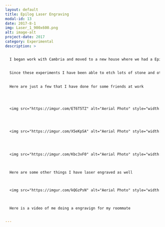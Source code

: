 ```yaml
---
layout: default
title: Epilog Laser Engraving
modal-id: 13
date: 2017-8-1
img: Laser_1_900x600.png
alt: image-alt
project-date: 2017
category: Experimental
description: >


  I began work with Cambria and moved to a new house where we had a Epilog Legend series 45watt laser cutter and engraver. For a while I was curious if the laser would etch and cut different materials, so I thought I would give it a try with some Cambria Quartz from work. I took a few samples home and began to experiment with it. At first I used painters tape since I read that usign it would produce sharper images and I found that I need really wide painters tape to do large objects, and the tape would catch fire sometimes. I also realized that overlapping tape would sometimes leak paint when I would paint the images I engraved with just regular model paint. Next I moved on to vinyl, like the stuff used in scrap booking. This worked phenomenally since I could buy large rolls of it and it would cover a large area and easy to remove without any fires.
  
  
  Since these experiments I have been able to etch lots of stone and other materials and add color to the engravings as well.
  
  
  Here are just a few that I have done for some friends at work



  
  <img src="https://imgur.com/ET6T5TZ" alt="Aerial Photo" style="width: 80%;"/>
  
  
  
    
  <img src="https://imgur.com/X5eKpSA" alt="Aerial Photo" style="width: 80%;"/>
  
  
  
    
  <img src="https://imgur.com/Kbc3xF0" alt="Aerial Photo" style="width: 80%;"/>
  
  
    
  Here are some other things I have laser engraved as well


  
  <img src="https://imgur.com/kQGzPsN" alt="Aerial Photo" style="width: 80%;"/>
  
  
    
  Here is a video of me doing a engravign for my roommate


---
```

